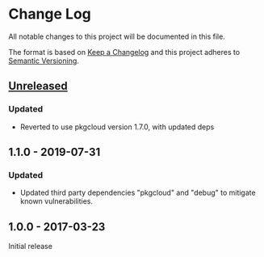 # Change Log
All notable changes to this project will be documented in this file.

The format is based on [Keep a Changelog](http://keepachangelog.com/)
and this project adheres to [Semantic Versioning](http://semver.org/).

## [Unreleased]

### Updated
- Reverted to use pkgcloud version 1.7.0, with updated deps

## 1.1.0 - 2019-07-31
### Updated
- Updated third party dependencies "pkgcloud" and "debug" to mitigate
  known vulnerabilities.

## 1.0.0 - 2017-03-23

Initial release

[Unreleased]: https://github.com/dporganizer/skipper-openstack-v2/compare/v1.0.0...HEAD
